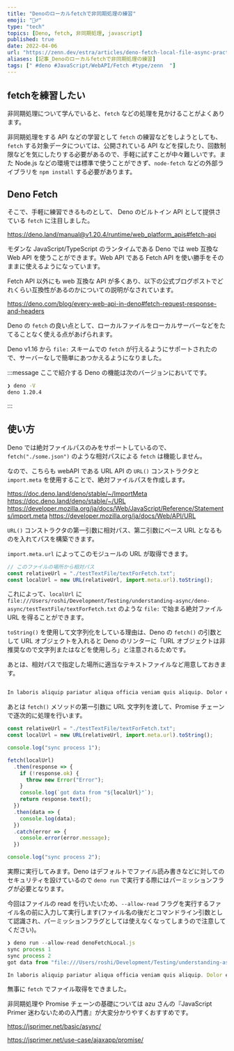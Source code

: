 ```yaml
---
title: "Denoのローカルfetchで非同期処理の練習"
emoji: "🧗‍♂️"
type: "tech"
topics: [Deno, fetch, 非同期処理, javascript]
published: true
date: 2022-04-06
url: "https://zenn.dev/estra/articles/deno-fetch-local-file-async-practice"
aliases: [記事_Denoのローカルfetchで非同期処理の練習]
tags: [" #deno #JavaScript/WebAPI/Fetch #type/zenn  "]
---
```


## fetchを練習したい
非同期処理について学んでいると、`fetch` などの処理を見かけることがよくあります。

非同期処理をする API などの学習として `fetch` の練習などをしようとしても、`fetch` する対象データについては、公開されている API などを探したり、回数制限などを気にしたりする必要があるので、手軽に試すことが中々難しいです。また Node.js などの環境では標準で使うことができず、`node-fetch` などの外部ライブラリを `npm install` する必要があります。

## Deno Fetch
そこで、手軽に練習できるものとして、 Deno のビルトイン API として提供さている `fetch` に注目しました。

https://deno.land/manual@v1.20.4/runtime/web_platform_apis#fetch-api

モダンな JavaScript/TypeScript のランタイムである Deno では web 互換な Web API を使うことができます。Web API である Fetch API を使い勝手をそのままに使えるようになっています。

Fetch API 以外にも web 互換な API が多くあり、以下の公式ブログポストでどれくらい互換性があるのかについての説明がなされています。

https://deno.com/blog/every-web-api-in-deno#fetch-request-response-and-headers

Deno の `fetch` の良い点として、ローカルファイルをローカルサーバーなどをたてることなく使える点があげられます。

Deno v1.16 から  `file:` スキームでの `fetch` が行えるようにサポートされたので、サーバーなしで簡単にあつかえるようになりました。

:::message
ここで紹介する Deno の機能は次のバージョンにおいてです。
```sh
❯ deno -V
deno 1.20.4
```
:::

## 使い方
Deno では絶対ファイルパスのみをサポートしているので、`fetch("./some.json")` のような相対パスによる `fetch` は機能しません。

なので、こちらも webAPI である URL API の `URL()` コンストラクタと `import.meta` を使用することで、絶対ファイルパスを作成します。

https://doc.deno.land/deno/stable/~/ImportMeta
https://doc.deno.land/deno/stable/~/URL
https://developer.mozilla.org/ja/docs/Web/JavaScript/Reference/Statements/import.meta
https://developer.mozilla.org/ja/docs/Web/API/URL

`URL()` コンストラクタの第一引数に相対パス、第二引数にベース URL となるものを入れてパスを構築できます。

`import.meta.url` によってこのモジュールの URL が取得できます。

```js
// このファイルの場所から相対パス
const relativeUrl = "./testTextFile/textForFetch.txt";
const localUrl = new URL(relativeUrl, import.meta.url).toString();
```

これによって、`localUrl` に `file:///Users/roshi/Development/Testing/understanding-async/deno-async/testTextFile/textForFetch.txt` のような `file:` で始まる絶対ファイル URL を得ることができます。

`toString()` を使用して文字列化をしている理由は、Deno の `fetch()` の引数として URL オブジェクトを入れると Deno のリンターに「URL オブジェクトは非推奨なので文字列またはなどを使用しろ」と注意されるためです。

あとは、相対パスで指定した場所に適当なテキストファイルなど用意しておきます。

```txt:testTextFile/textForFetch.txt

In laboris aliquip pariatur aliqua officia veniam quis aliquip. Dolor eu magna reprehenderit pariatur pariatur labore officia. Sit irure et excepteur dolor. Minim tempor nisi nulla veniam mollit. Esse elit aute reprehenderit id minim non et anim non id. Quis sunt elit labore officia voluptate cillum incididunt labore mollit ea adipisicing dolor eiusmod. Veniam cupidatat mollit occaecat mollit ullamco.

```

あとは `fetch()` メソッドの第一引数に URL 文字列を渡して、Promise チェーンで逐次的に処理を行います。

```js
const relativeUrl = "./testTextFile/textForFetch.txt";
const localUrl = new URL(relativeUrl, import.meta.url).toString();

console.log("sync process 1");

fetch(localUrl)
  .then(response => {
    if (!response.ok) {
      throw new Error("Error");
    }
    console.log(`got data from "${localUrl}"`);
    return response.text();
  })
  .then(data => {
    console.log(data);
  })
  .catch(error => {
    console.error(error.message);
  })

console.log("sync process 2");
```

実際に実行してみます。Deno はデフォルトでファイル読み書きなどに対してのセキュリティを設けているので `deno run` で実行する際にはパーミッションフラグが必要となります。

今回はファイルの read を行いたいため、`--allow-read` フラグを実行するファイル名の前に入力して実行します(ファイル名の後だとコマンドライン引数として認識され、パーミッションフラグとしては使えなくなってしまうので注意してください)。

```js
❯ deno run --allow-read denoFetchLocal.js
sync process 1
sync process 2
got data from "file:///Users/roshi/Development/Testing/understanding-async/deno-async/testTextFile/textForFetch.txt"

In laboris aliquip pariatur aliqua officia veniam quis aliquip. Dolor eu magna reprehenderit pariatur pariatur labore officia. Sit irure et excepteur dolor. Minim tempor nisi nulla veniam mollit. Esse elit aute reprehenderit id minim non et anim non id. Quis sunt elit labore officia voluptate cillum incididunt labore mollit ea adipisicing dolor eiusmod. Veniam cupidatat mollit occaecat mollit ullamco.

```

無事に `fetch` でファイル取得をできました。

非同期処理や Promise チェーンの基礎については azu さんの『JavaScript Primer
迷わないための入門書』が大変分かりやすくおすすめです。

https://jsprimer.net/basic/async/

https://jsprimer.net/use-case/ajaxapp/promise/

